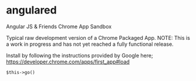 angulared
=========

Angular JS &amp; Friends Chrome App Sandbox

Typical raw development version of a Chrome Packaged App.  NOTE: This is a work in progress and has not yet reached a fully functional release.

Install by following the instructions provided by Google here; https://developer.chrome.com/apps/first_app#load

```
$this->go()
```
